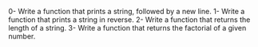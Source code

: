 0-	Write a function that prints a string, followed by a new line.
1-	Write a function that prints a string in reverse.
2-	Write a function that returns the length of a string.
3-	Write a function that returns the factorial of a given number.
